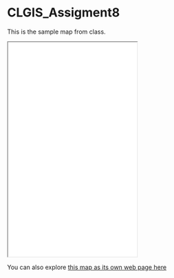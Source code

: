 # CLGIS_Assigment8

This is the sample map from class.

<iframe src="Atlantic_City_Hospitals_FEMA.html" with = "500" height = "500"></iframe>

You can also explore [this map as its own web page here](Atlantic_City_Hospitals_FEMA.html)

